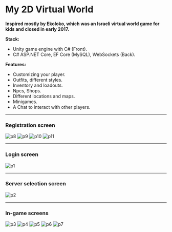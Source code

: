 # My 2D Virtual World

**Inspired mostly by Ekoloko, which was an Israeli virtual world game for kids and closed in early 2017.**

**Stack:**
- Unity game engine with C# (Front).
- C# ASP.NET Core, EF Core (MySQL), WebSockets (Back).

**Features:**
- Customizing your player.
- Outfits, different styles.
- Inventory and loadouts.
- Npcs, Shops.
- Different locations and maps.
- Minigames.
- A Chat to interact with other players.
***

### Registration screen ###
![p8](https://user-images.githubusercontent.com/87533517/170724485-0961de5b-1645-4782-9575-0af258c55ef2.png)
![p9](https://user-images.githubusercontent.com/87533517/170724532-ec8bb9ab-cd98-4c7f-80ff-bf27d9a0a44e.png)
![p10](https://user-images.githubusercontent.com/87533517/170724569-b957883c-8f92-4c2f-9e1d-d759dab619fe.png)
![p11](https://user-images.githubusercontent.com/87533517/170724599-2c569eff-f6eb-4c7b-9762-c56ad2153b81.png)
***
### Login screen ###
![p1](https://user-images.githubusercontent.com/87533517/170724631-947135ea-0d47-4a3a-bbd6-7b3d4a91d159.png)
***
### Server selection screen ###
![p2](https://user-images.githubusercontent.com/87533517/170724637-d7247620-5926-4756-bac0-ae2cb8ea540b.png)
***
### In-game screens ###
![p3](https://user-images.githubusercontent.com/87533517/170724663-70f1a6e5-4640-4633-bcac-0bb7d7e47684.png)
![p4](https://user-images.githubusercontent.com/87533517/170724705-73af8ccd-8b15-472c-9eb4-cc8479929bb8.png)
![p5](https://user-images.githubusercontent.com/87533517/170724727-db35c7da-90f2-484e-9ad1-bcc37824460c.png)
![p6](https://user-images.githubusercontent.com/87533517/170724762-921de2fd-97ad-4b48-ba7d-04ea499bd460.png)
![p7](https://user-images.githubusercontent.com/87533517/170724774-4fcb8d65-d6dd-41b5-828b-0d9bc284d25b.png)

